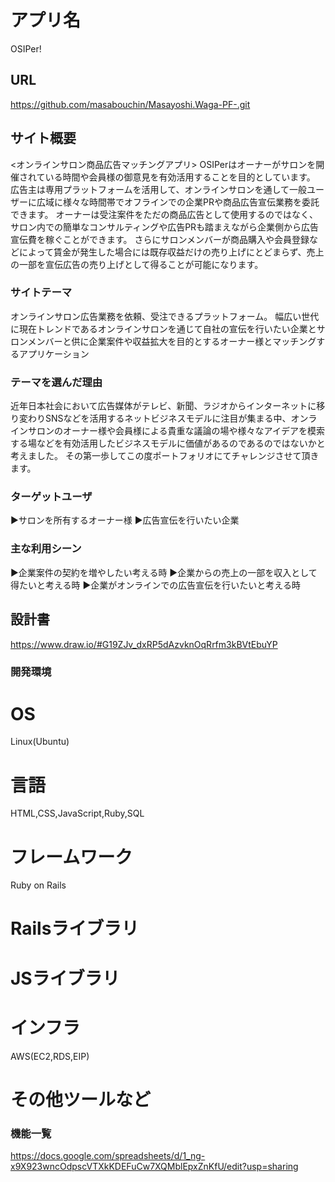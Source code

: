 # アプリ名
OSIPer!  

## URL
https://github.com/masabouchin/Masayoshi.Waga-PF-.git

## サイト概要
<オンラインサロン商品広告マッチングアプリ> 
OSIPerはオーナーがサロンを開催されている時間や会員様の御意見を有効活用することを目的としています。
広告主は専用プラットフォームを活用して、オンラインサロンを通して一般ユーザーに広域に様々な時間帯でオフラインでの企業PRや商品広告宣伝業務を委託できます。 オーナーは受注案件をただの商品広告として使用するのではなく、サロン内での簡単なコンサルティングや広告PRも踏まえながら企業側から広告宣伝費を稼ぐことができます。 さらにサロンメンバーが商品購入や会員登録などによって賃金が発生した場合には既存収益だけの売り上げにとどまらず、売上の一部を宣伝広告の売り上げとして得ることが可能になります。

### サイトテーマ
オンラインサロン広告業務を依頼、受注できるプラットフォーム。 幅広い世代に現在トレンドであるオンラインサロンを通じて自社の宣伝を行いたい企業とサロンメンバーと供に企業案件や収益拡大を目的とするオーナー様とマッチングするアプリケーション

### テーマを選んだ理由
近年日本社会において広告媒体がテレビ、新聞、ラジオからインターネットに移り変わりSNSなどを活用するネットビジネスモデルに注目が集まる中、オンラインサロンのオーナー様や会員様による貴重な議論の場や様々なアイデアを模索する場などを有効活用したビジネスモデルに価値があるのであるのではないかと考えました。
その第一歩してこの度ポートフォリオにてチャレンジさせて頂きます。

### ターゲットユーザ
▶︎サロンを所有するオーナー様
▶︎広告宣伝を行いたい企業

### 主な利用シーン
▶︎企業案件の契約を増やしたい考える時 
▶︎企業からの売上の一部を収入として得たいと考える時
▶︎企業がオンラインでの広告宣伝を行いたいと考える時
## 設計書
https://www.draw.io/#G19ZJv_dxRP5dAzvknOqRrfm3kBVtEbuYP

### 開発環境
# OS
Linux(Ubuntu)

# 言語
HTML,CSS,JavaScript,Ruby,SQL

# フレームワーク
Ruby on Rails

# Railsライブラリ

# JSライブラリ

# インフラ
AWS(EC2,RDS,EIP)

# その他ツールなど

### 機能一覧
https://docs.google.com/spreadsheets/d/1_ng-x9X923wncOdpscVTXkKDEFuCw7XQMblEpxZnKfU/edit?usp=sharing
